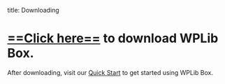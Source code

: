 title: Downloading

# [==Click here==](https://github.com/wplib/wplib-box/archive/0.17.1.zip) to download WPLib Box.

After downloading, visit our [Quick Start](/quick-start/) to get started using WPLib Box.
